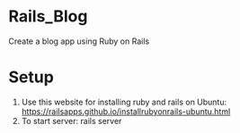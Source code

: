 # Rails_Blog
Create a blog app using Ruby on Rails

# Setup
1. Use this website for installing ruby and rails on Ubuntu: https://railsapps.github.io/installrubyonrails-ubuntu.html
2. To start server: rails server
